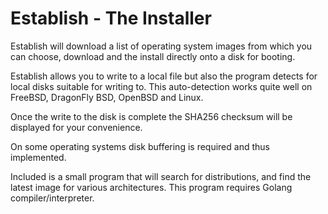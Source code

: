 # Establish - The Installer

Establish will download a list of operating system images
from which you can choose, download and the install directly
onto a disk for booting.

Establish allows you to write to a local file but also the
program detects for local disks suitable for writing to.
This auto-detection works quite well on FreeBSD, DragonFly
BSD, OpenBSD and Linux.

Once the write to the disk is complete the SHA256 checksum will
be displayed for your convenience.

On some operating systems disk buffering is required and thus 
implemented.

Included is a small program that will search for distributions,
and find the latest image for various architectures. This program
requires Golang compiler/interpreter.

